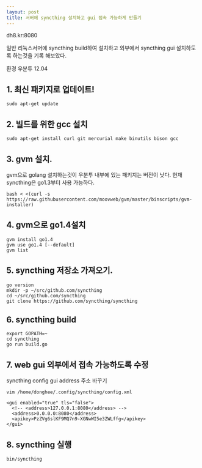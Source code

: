 ```yaml
---
layout: post
title: 서버에 syncthing 설치하고 gui 접속 가능하게 만들기 
---
```


dh8.kr:8080 

일반 리눅스서머에 syncthing build하여 설치하고 외부에서 syncthing gui 설치하도록 하는것을 기록 해보았다.

환경 우분투 12.04

## 1. 최신 패키지로 업데이트!

```
sudo apt-get update
```

## 2. 빌드를 위한 gcc 설치

```
sudo apt-get install curl git mercurial make binutils bison gcc
```

## 3. gvm 설치. 

gvm으로 golang 설치하는것이 우분투 내부에 있는 패키지는 버전이 낫다. 현재 syncthing은 go1.3부터 사용 가능하다.

```
bash < <(curl -s https://raw.githubusercontent.com/moovweb/gvm/master/binscripts/gvm-installer)
```

## 4. gvm으로 go1.4설치

```
gvm install go1.4
gvm use go1.4 [--default]
gvm list
```

## 5. syncthing 저장소 가져오기. 

```
go version
mkdir -p ~/src/github.com/syncthing
cd ~/src/github.com/syncthing
git clone https://github.com/syncthing/syncthing
```

## 6. syncthing build

```
export GOPATH=~ 
cd syncthing
go run build.go
```

## 7. web gui 외부에서 접속 가능하도록 수정

syncthing config gui address 주소 바꾸기

```
vim /home/donghee/.config/syncthing/config.xml 
```

```
<gui enabled="true" tls="false">
  <!-- <address>127.0.0.1:8080</address> -->
  <address>0.0.0.0:8080</address>
  <apikey>PzZVg6slKF9MQ7n9-XGNwWI5e3ZWLffg</apikey>
</gui>
```

## 8. syncthing 실행

```
bin/syncthing
```
